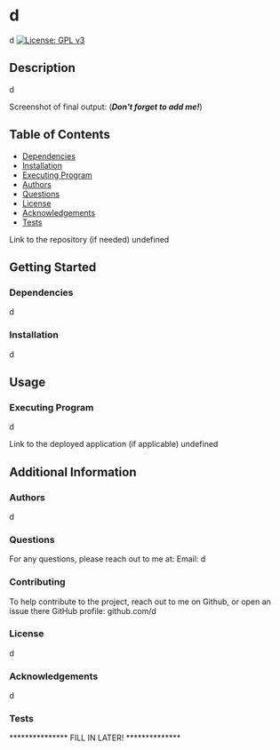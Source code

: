 # d

  d
  [![License: GPL v3](https://img.shields.io/badge/License-GPLv3-blue.svg)](https://www.gnu.org/licenses/gpl-3.0)

  ## Description

  d

  Screenshot of final output: (***Don't forget to add me!***)

  ## Table of Contents
  * [Dependencies](#dependencies)
  * [Installation](#installation)
  * [Executing Program](#execution)
  * [Authors](#authors)
  * [Questions](#questions)
  * [License](#license)
  * [Acknowledgements](#acknowledgements)
  * [Tests](#tests)

  Link to the repository (if needed)
  undefined

  ## Getting Started

  ### Dependencies
  d

  ### Installation
  d

  ## Usage

  ### Executing Program
  d
  
  Link to the deployed application (if applicable)
  undefined

  ## Additional Information

  ### Authors
  d

  ### Questions
  For any questions, please reach out to me at:
  Email: d

  ### Contributing
  To help contribute to the project, reach out to me on Github, or open an issue there
  GitHub profile: github.com/d

  ### License  
  d

  ### Acknowledgements
  d

  ### Tests
  *************** FILL IN LATER! **************
  